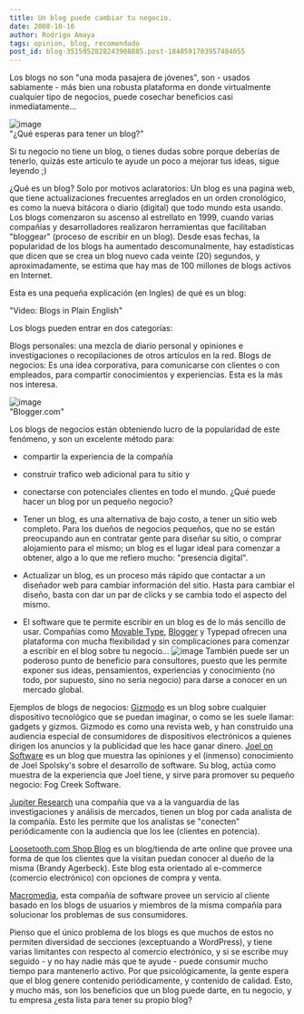 ```yaml
---
title: Un blog puede cambiar tu negocio.
date: 2008-10-16
author: Rodrigo Amaya
tags: opinion, blog, recomendado
post_id: blog-3515952828243908885.post-1840591703957484055
---
```


Los blogs no son "una moda pasajera de jóvenes", son - usados sabiamente - más bien una robusta plataforma en donde virtualmente cualquier tipo de negocios, puede cosechar beneficios casi inmediatamente...

![image](https://2.bp.blogspot.com/_ayvorITawE4/SPgEdoxR1aI/AAAAAAAABV4/NbrTeg1uuCA/s320/blog-blogging.jpg)    
"¿Qué esperas para tener un blog?"

Si tu negocio no tiene un blog, o tienes dudas sobre porque deberías de tenerlo, quizás este articulo te ayude un poco a mejorar tus ideas, sigue leyendo ;)

¿Qué es un blog? Solo por motivos aclaratorios: Un blog es una pagina web, que tiene actualizaciones frecuentes arreglados en un orden cronológico, es como la nueva bitácora o diario (digital) que todo mundo esta usando. Los blogs comenzaron su ascenso al estrellato en 1999, cuando varias compañías y desarrolladores realizaron herramientas que facilitaban "bloggear" (proceso de escribir en un blog). Desde esas fechas, la popularidad de los blogs ha aumentado descomunalmente, hay estadísticas que dicen que se crea un blog nuevo cada veinte (20) segundos, y aproximadamente, se estima que hay mas de 100 millones de blogs activos en Internet.

Esta es una pequeña explicación (en Ingles) de qué es un blog:

"Video: Blogs in Plain
English"

Los blogs pueden entrar en dos categorías:

Blogs personales: una mezcla de diario personal y opiniones e investigaciones o recopilaciones de otros artículos en la red. Blogs de negocios: Es una idea corporativa, para comunicarse con clientes o con empleados, para compartir conocimientos y experiencias. Esta es la más nos interesa.

![image](https://3.bp.blogspot.com/_ayvorITawE4/SPgC9UZPEII/AAAAAAAABVw/-nXElrmKygY/s320/BloggerHomePage.png)    
"Blogger.com"

Los blogs de negocios están obteniendo lucro de la popularidad de este fenómeno, y son un excelente método para:

- compartir la experiencia de la compañía
- construir trafico web adicional para tu sitio y
- conectarse con potenciales clientes en todo el mundo.
¿Qué puede hacer un blog por un pequeño negocio?

- Tener un blog, es una alternativa de bajo costo, a tener un sitio web completo. Para los dueños de negocios pequeños, que no se están preocupando aun en contratar gente para diseñar su sitio, o comprar alojamiento para el mismo; un blog es el lugar ideal para comenzar a obtener, algo a lo que me refiero mucho: "presencia digital".
- Actualizar un blog, es un proceso más rápido que contactar a un diseñador web para cambiar información del sitio. Hasta para cambiar el diseño, basta con dar un par de clicks y se cambia todo el aspecto del mismo.
- El software que te permite escribir en un blog es de lo más sencillo de usar. Compañías como [Movable Type](https://www.moveabletype.org/), [Blogger](https://blogger.com/) y Typepad ofrecen una plataforma con mucha flexibilidad y sin complicaciones para comenzar a escribir en el blog sobre tu negocio... ![image](https://www.majordojo.com/images/mt4-logo.png)    También puede ser un poderoso punto de beneficio para consultores, puesto que les permite exponer sus ideas, pensamientos, experiencias y conocimiento (no todo, por supuesto, sino no seria negocio) para darse a conocer en un mercado global.

Ejemplos de blogs de negocios:
[Gizmodo](https://gizmodo.com/) es un blog sobre cualquier dispositivo tecnológico que se puedan
imaginar, o como se les suele llamar: gadgets y gizmos. Gizmodo es como una revista web, y han construido una audiencia especial de consumidores de dispositivos electrónicos a quienes dirigen los anuncios y la publicidad que les hace ganar dinero. [Joel on Software](https://www.joelonsoftware.com/) es un blog que muestra las opiniones y el (inmenso) conocimiento de Joel Spolsky's sobre el desarrollo de software. Su blog, actúa como muestra de la experiencia que Joel tiene, y sirve para promover su pequeño negocio: Fog Creek Software.

[Jupiter Research](https://weblogs.jupiterresearch.com/) una compañía que va a la vanguardia de las investigaciones y análisis de mercados, tienen un blog por cada analista de la compañía. Esto les permite que los analistas se "conecten" periódicamente con la audiencia que los lee (clientes en potencia).

[Loosetooth.com Shop Blog](https://www.loosetooth.com/Shop/shop.php3) es un blog/tienda de arte online que provee una forma de que los clientes que la visitan puedan conocer al dueño de la misma (Brandy Agerbeck). Este blog esta orientado al e-commerce (comercio electrónico) con opciones de compra y venta.

[Macromedia](https://weblogs.macromedia.com/mxna/), esta compañía de software provee un servicio al cliente basado en los blogs de usuarios y miembros de la misma compañía para solucionar los problemas de sus consumidores.

Pienso que el único problema de los blogs es que muchos de estos no permiten diversidad de secciones (exceptuando a WordPress), y tiene varias limitantes con respecto al comercio electrónico, y si se escribe muy seguido - y no hay nadie más que te ayude - puede consumir mucho tiempo para mantenerlo activo. Por que psicológicamente, la gente espera que el blog genere contenido periódicamente, y contenido de calidad. Esto, y mucho más, son los beneficios que un blog puede darte, en tu negocio, y tu empresa ¿esta lista para tener su propio blog?